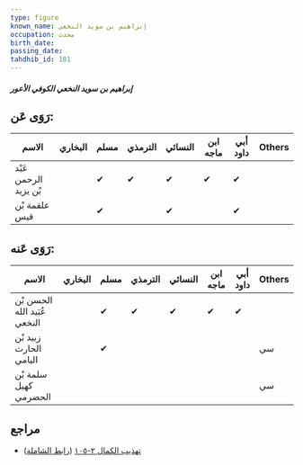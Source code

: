 ```yaml
---
type: figure
known_name: إبراهيم بن سويد النخعي
occupation: محدث
birth_date:
passing_date:
tahdhib_id: 181
---
```

##### إبراهيم بن سويد النخعي الكوفي الأعور

## رَوَى عَن:
| الاسم                 | البخاري | مسلم | الترمذي | النسائي | ابن ماجه | أبي داود | Others |
| --------------------- | ------- | ---- | ------- | ------- | -------- | -------- | ------ |
| عَبْد الرحمن بْن يزيد |         | ✔    | ✔       | ✔       | ✔        | ✔        |        |
| علقمة بْن قيس         |         | ✔    |         | ✔       |          | ✔        |        |
## رَوَى عَنه:
| الاسم                        | البخاري | مسلم | الترمذي | النسائي | ابن ماجه | أبي داود | Others |
| ---------------------------- | ------- | ---- | ------- | ------- | -------- | -------- | ------ |
| الحسن بْن عُبَيد الله النخعي |         | ✔    | ✔       | ✔       | ✔        | ✔        |        |
| زبيد بْن الحارث اليامي       |         | ✔    |         |         |          |          | سي     |
| سلمة بْن كهيل الحضرمي        |         |      |         |         |          |          | سي     |
## مراجع
- [تهذيب الكمال ٢-١٠٥](obsidian://open?vault=Tahdhib-al-Kamal&file=Figures/١٨١-إبراهيم%20بن%20سويد%20النخعي%20الكوفي%20الأعور) ([رابط الشاملة](https://shamela.ws/book/3722/586))